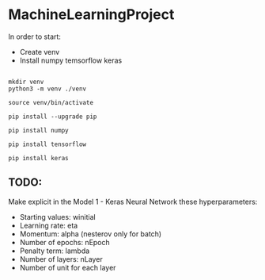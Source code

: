 # MachineLearningProject

In order to start: 
 
- Create venv 
- Install numpy temsorflow keras

```

mkdir venv
python3 -m venv ./venv

source venv/bin/activate

pip install --upgrade pip

pip install numpy

pip install tensorflow

pip install keras

```

## TODO: 

Make explicit in the Model 1 - Keras Neural Network these hyperparameters: 
 
- Starting values: winitial
- Learning rate: eta
- Momentum: alpha (nesterov only for batch)
- Number of epochs: nEpoch
- Penalty term: lambda
- Number of layers: nLayer
- Number of unit for each layer


